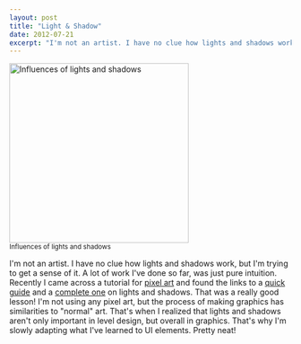 ```yaml
---
layout: post
title: "Light & Shadow"
date: 2012-07-21
excerpt: "I'm not an artist. I have no clue how lights and shadows work, but I'm trying to get a sense of it. A lot of work I've done so far, was just pure intuition. Recently I came across a tutorial for pixel art and found the links to a quick guide and a complete one on lights and shadows. That was a really good lesson! I'm not using any pixel art, but the process of making graphics has similarities to \"normal\" art. That's when I realized that lights and shadows aren't only important in level design, but overall in graphics. That's why I'm slowly adapting what I've learned to UI elements. Pretty neat!"
---
```

<div class="thumbnail thumbnail-right">
  <img width="320px" src="{{ "/assets/2012-07-21-wall-comparison.png" | prepend: site.baseurl }}" alt="Influences of lights and shadows" class="img-responsive"/>
  <div class="caption">
    <small>Influences of lights and shadows</small>
  </div>
</div>

I'm not an artist. I have no clue how lights and shadows work, but I'm trying to get a sense of it. A lot of work I've done so far, was just pure intuition. Recently I came across a tutorial for [pixel art][pixel-art] and found the links to a [quick guide][quick-guide] and a [complete one][complete-guide] on lights and shadows. That was a really good lesson! I'm not using any pixel art, but the process of making graphics has similarities to "normal" art. That's when I realized that lights and shadows aren't only important in level design, but overall in graphics. That's why I'm slowly adapting what I've learned to UI elements. Pretty neat!

[pixel-art]: https://www.raywenderlich.com/14865/introduction-to-pixel-art-for-games "Introduction to Pixel Art for Games"
[quick-guide]: http://calisto-lynn.deviantart.com/art/light-and-shadow-guide-68593673 "Light and Shadow Guide"
[complete-guide]: http://www.artinstructionblog.com/drawing-lesson-a-theory-of-light-and-shade "Drawing Lesson - A Theory of Light and Shade"
